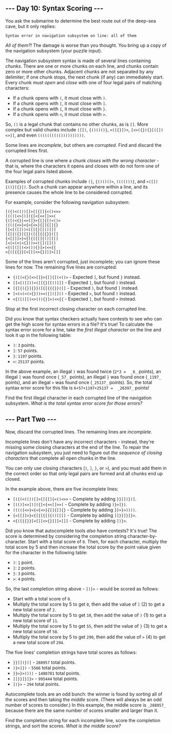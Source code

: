 
## --- Day 10: Syntax Scoring ---

You ask the submarine to determine the best route out of the deep-sea cave, but it only replies:

```
Syntax error in navigation subsystem on line: all of them
```

_All of them?!_  The damage is worse than you thought. You bring up a copy of the navigation subsystem (your puzzle input).

The navigation subsystem syntax is made of several lines containing  _chunks_. There are one or more chunks on each line, and chunks contain zero or more other chunks. Adjacent chunks are not separated by any delimiter; if one chunk stops, the next chunk (if any) can immediately start. Every chunk must  _open_  and  _close_  with one of four legal pairs of matching characters:

-   If a chunk opens with  `(`, it must close with  `)`.
-   If a chunk opens with  `[`, it must close with  `]`.
-   If a chunk opens with  `{`, it must close with  `}`.
-   If a chunk opens with  `<`, it must close with  `>`.

So,  `()`  is a legal chunk that contains no other chunks, as is  `[]`. More complex but valid chunks include  `([])`,  `{()()()}`,  `<([{}])>`,  `[<>({}){}[([])<>]]`, and even  `(((((((((())))))))))`.

Some lines are  _incomplete_, but others are  _corrupted_. Find and discard the corrupted lines first.

A corrupted line is one where a chunk  _closes with the wrong character_  - that is, where the characters it opens and closes with do not form one of the four legal pairs listed above.

Examples of corrupted chunks include  `(]`,  `{()()()>`,  `(((()))}`, and  `<([]){()}[{}])`. Such a chunk can appear anywhere within a line, and its presence causes the whole line to be considered corrupted.

For example, consider the following navigation subsystem:

```
[({(<(())[]>[[{[]{<()<>>
[(()[<>])]({[<{<<[]>>(
{([(<{}[<>[]}>{[]{[(<()>
(((({<>}<{<{<>}{[]{[]{}
[[<[([]))<([[{}[[()]]]
[{[{({}]{}}([{[{{{}}([]
{<[[]]>}<{[{[{[]{()[[[]
[<(<(<(<{}))><([]([]()
<{([([[(<>()){}]>(<<{{
<{([{{}}[<[[[<>{}]]]>[]]

```

Some of the lines aren't corrupted, just incomplete; you can ignore these lines for now. The remaining five lines are corrupted:

-   `{([(<{}[<>[]}>{[]{[(<()>`  - Expected  `]`, but found  `}`  instead.
-   `[[<[([]))<([[{}[[()]]]`  - Expected  `]`, but found  `)`  instead.
-   `[{[{({}]{}}([{[{{{}}([]`  - Expected  `)`, but found  `]`  instead.
-   `[<(<(<(<{}))><([]([]()`  - Expected  `>`, but found  `)`  instead.
-   `<{([([[(<>()){}]>(<<{{`  - Expected  `]`, but found  `>`  instead.

Stop at the first incorrect closing character on each corrupted line.

Did you know that syntax checkers actually have contests to see who can get the high score for syntax errors in a file? It's true! To calculate the syntax error score for a line, take the  _first illegal character_  on the line and look it up in the following table:

-   `)`:  `3`  points.
-   `]`:  `57`  points.
-   `}`:  `1197`  points.
-   `>`:  `25137`  points.

In the above example, an illegal  `)`  was found twice (`2*3 =  _6_`  points), an illegal  `]`  was found once (`_57_`  points), an illegal  `}`  was found once (`_1197_`  points), and an illegal  `>`  was found once (`_25137_`  points). So, the total syntax error score for this file is  `6+57+1197+25137 =  _26397_`  points!

Find the first illegal character in each corrupted line of the navigation subsystem.  _What is the total syntax error score for those errors?_


## --- Part Two ---

Now, discard the corrupted lines. The remaining lines are  _incomplete_.

Incomplete lines don't have any incorrect characters - instead, they're missing some closing characters at the end of the line. To repair the navigation subsystem, you just need to figure out  _the sequence of closing characters_  that complete all open chunks in the line.

You can only use closing characters (`)`,  `]`,  `}`, or  `>`), and you must add them in the correct order so that only legal pairs are formed and all chunks end up closed.

In the example above, there are five incomplete lines:

-   `[({(<(())[]>[[{[]{<()<>>`  - Complete by adding  `}}]])})]`.
-   `[(()[<>])]({[<{<<[]>>(`  - Complete by adding  `)}>]})`.
-   `(((({<>}<{<{<>}{[]{[]{}`  - Complete by adding  `}}>}>))))`.
-   `{<[[]]>}<{[{[{[]{()[[[]`  - Complete by adding  `]]}}]}]}>`.
-   `<{([{{}}[<[[[<>{}]]]>[]]`  - Complete by adding  `])}>`.

Did you know that autocomplete tools  _also_  have contests? It's true! The score is determined by considering the completion string character-by-character. Start with a total score of  `0`. Then, for each character, multiply the total score by 5 and then increase the total score by the point value given for the character in the following table:

-   `)`:  `1`  point.
-   `]`:  `2`  points.
-   `}`:  `3`  points.
-   `>`:  `4`  points.

So, the last completion string above -  `])}>`  - would be scored as follows:

-   Start with a total score of  `0`.
-   Multiply the total score by 5 to get  `0`, then add the value of  `]`  (2) to get a new total score of  `2`.
-   Multiply the total score by 5 to get  `10`, then add the value of  `)`  (1) to get a new total score of  `11`.
-   Multiply the total score by 5 to get  `55`, then add the value of  `}`  (3) to get a new total score of  `58`.
-   Multiply the total score by 5 to get  `290`, then add the value of  `>`  (4) to get a new total score of  `294`.

The five lines' completion strings have total scores as follows:

-   `}}]])})]`  -  `288957`  total points.
-   `)}>]})`  -  `5566`  total points.
-   `}}>}>))))`  -  `1480781`  total points.
-   `]]}}]}]}>`  -  `995444`  total points.
-   `])}>`  -  `294`  total points.

Autocomplete tools are an odd bunch: the winner is found by  _sorting_  all of the scores and then taking the  _middle_  score. (There will always be an odd number of scores to consider.) In this example, the middle score is  `_288957_`  because there are the same number of scores smaller and larger than it.

Find the completion string for each incomplete line, score the completion strings, and sort the scores.  _What is the middle score?_